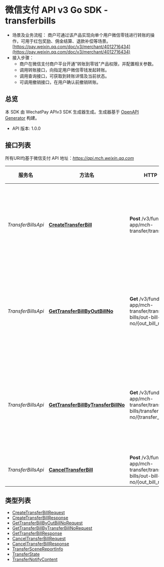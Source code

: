 # 微信支付 API v3 Go SDK - transferbills

* 场景及业务流程：
    商户可通过该产品实现向单个用户微信零钱进行转账的操作，可用于红包奖励、佣金结算、退款补偿等场景。
    [https://pay.weixin.qq.com/doc/v3/merchant/4012716434](https://pay.weixin.qq.com/doc/v3/merchant/4012716434)
* 接入步骤：
    * 商户在微信支付商户平台开通"转账到零钱"产品权限，并配置相关参数。
    * 调用转账接口，向指定用户微信零钱发起转账。
    * 调用查询接口，可获取到转账详情及当前状态。
    * 可调用撤销接口，在用户确认前撤销转账。

## 总览
本 SDK 由 WechatPay APIv3 SDK 生成器生成。生成器基于 [OpenAPI Generator](https://openapi-generator.tech) 构建。

- API 版本: 1.0.0

## 接口列表

所有URI均基于微信支付 API 地址：*https://api.mch.weixin.qq.com*

服务名 | 方法名 | HTTP 请求 | 描述
------------ | ------------- | ------------- | -------------
*TransferBillsApi* | [**CreateTransferBill**](TransferBillsApi.md#createtransferbill) | **Post** /v3/fund-app/mch-transfer/transfer-bills | 发起商家转账到用户零钱
*TransferBillsApi* | [**GetTransferBillByOutBillNo**](TransferBillsApi.md#gettransferbillbyoutbillno) | **Get** /v3/fund-app/mch-transfer/transfer-bills/out-bill-no/{out_bill_no} | 通过商户订单号查询转账单
*TransferBillsApi* | [**GetTransferBillByTransferBillNo**](TransferBillsApi.md#gettransferbillbytransferbillno) | **Get** /v3/fund-app/mch-transfer/transfer-bills/transfer-bill-no/{transfer_bill_no} | 通过微信转账单号查询转账单
*TransferBillsApi* | [**CancelTransferBill**](TransferBillsApi.md#canceltransferbill) | **Post** /v3/fund-app/mch-transfer/transfer-bills/out-bill-no/{out_bill_no}/cancel | 撤销转账

## 类型列表

 - [CreateTransferBillRequest](CreateTransferBillRequest.md)
 - [CreateTransferBillResponse](CreateTransferBillResponse.md)
 - [GetTransferBillByOutBillNoRequest](GetTransferBillByOutBillNoRequest.md)
 - [GetTransferBillByTransferBillNoRequest](GetTransferBillByTransferBillNoRequest.md)
 - [GetTransferBillResponse](GetTransferBillResponse.md)
 - [CancelTransferBillRequest](CancelTransferBillRequest.md)
 - [CancelTransferBillResponse](CancelTransferBillResponse.md)
 - [TransferSceneReportInfo](TransferSceneReportInfo.md)
 - [TransferState](TransferState.md)
 - [TransferNotifyContent](TransferNotifyContent.md)